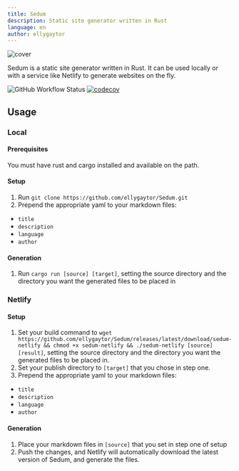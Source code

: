 ```yaml
---
title: Sedum
description: Static site generator written in Rust
language: en
author: ellygaytor
---
```


![cover](https://user-images.githubusercontent.com/33349740/135699024-5e643074-e58e-4b9a-bbaf-2ea1501b3ff6.png)

Sedum is a static site generator written in Rust. It can be used locally or with a service like Netlify to generate websites on the fly.

![GitHub Workflow Status](https://img.shields.io/github/workflow/status/ellygaytor/Sedum/Rust) [![codecov](https://codecov.io/gh/ellygaytor/Sedum/branch/main/graph/badge.svg?token=7QNP00NYOC)](https://codecov.io/gh/ellygaytor/Sedum)

## Usage

### Local

#### Prerequisites
You must have rust and cargo installed and available on the path.

#### Setup
1. Run `git clone https://github.com/ellygaytor/Sedum.git`
2. Prepend the appropriate yaml to your markdown files:
  - `title`
  - `description`
  - `language`
  - `author`

#### Generation
1. Run `cargo run [source] [target]`, setting the source directory and the directory you want the generated files to be placed in

### Netlify

#### Setup
1. Set your build command to `wget https://github.com/ellygaytor/Sedum/releases/latest/download/sedum-netlify && chmod +x sedum-netlify && ./sedum-netlify [source] [result]`, setting the source directory and the directory you want the generated files to be placed in.
2. Set your publish directory to `[target]` that you chose in step one.
3. Prepend the appropriate yaml to your markdown files:
  - `title`
  - `description`
  - `language`
  - `author`

#### Generation
1. Place your markdown files in `[source]` that you set in step one of setup
2. Push the changes, and Netlify will automatically download the latest version of Sedum, and generate the files.

